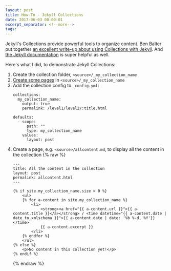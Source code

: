 ```yaml
---
layout: post
title: How-To - Jekyll Collections
date: 2017-06-03 00:00:01
excerpt_separator: <!--more-->
tags:
---
```


Jekyll's Collections provide powerful tools to organize content. Ben Balter put together [an excellent write-up about using Collections with Jekyll](http://ben.balter.com/2015/02/20/jekyll-collections/). And [the Jekyll documentation](https://jekyllrb.com/docs/collections/) is super helpful as well.

<!--more-->
Here's what I did, to demonstrate Jekyll Collections:

1. Create the collection folder, `<source>/_my_collection_name`
2. [Create some pages](https://jekyllrb.com/docs/pages/) in `<source>/_my_collection_name`
3. Add the collection config to `_config.yml`:
    ```
    collections:
      my_collection_name:
        output: true
        permalink: /level1/level2/:title.html

    defaults:
      - scope:
          path: ""
          type: my_collection_name
        values:
          layout: post
    ```
4. Create a page, e.g. `<source>/allcontent.md`, to display all the content in the collection
    {% raw %}
    ```
    ---
    title: All the content in the collection
    layout: post
    permalink: allcontent.html
    ---

    {% if site.my_collection_name.size > 0 %}
        <ul>
        {% for a-content in site.my_collection_name %}
            <li>
                <strong><a href="{{ a-content.url }}">{{ a-content.title }}</a></strong> / <time datetime="{{ a-content.date | date_to_xmlschema }}">{{ a-content.date | date: '%b %-d, %Y'}}</time>
                {{ a-content.excerpt }}
            </li>
        {% endfor %}
        </ul>
    {% else %}
        <p>No content in this collection yet!</p>
    {% endif %}
    ```
    {% endraw %}
